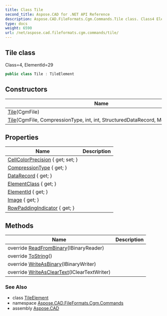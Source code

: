 ```yaml
---
title: Class Tile
second_title: Aspose.CAD for .NET API Reference
description: Aspose.CAD.FileFormats.Cgm.Commands.Tile class. Class4 ElementId29
type: docs
weight: 6590
url: /net/aspose.cad.fileformats.cgm.commands/tile/
---
```

## Tile class

Class=4, ElementId=29

```csharp
public class Tile : TileElement
```

## Constructors

| Name | Description |
| --- | --- |
| [Tile](tile/#constructor)(CgmFile) |  |
| [Tile](tile/#constructor_1)(CgmFile, CompressionType, int, int, StructuredDataRecord, MemoryStream) |  |

## Properties

| Name | Description |
| --- | --- |
| [CellColorPrecision](../../aspose.cad.fileformats.cgm.commands/tile/cellcolorprecision/) { get; set; } |  |
| [CompressionType](../../aspose.cad.fileformats.cgm.commands/tileelement/compressiontype/) { get; } |  |
| [DataRecord](../../aspose.cad.fileformats.cgm.commands/tileelement/datarecord/) { get; } |  |
| [ElementClass](../../aspose.cad.fileformats.cgm.commands/command/elementclass/) { get; } |  |
| [ElementId](../../aspose.cad.fileformats.cgm.commands/command/elementid/) { get; } |  |
| [Image](../../aspose.cad.fileformats.cgm.commands/tileelement/image/) { get; } |  |
| [RowPaddingIndicator](../../aspose.cad.fileformats.cgm.commands/tileelement/rowpaddingindicator/) { get; } |  |

## Methods

| Name | Description |
| --- | --- |
| override [ReadFromBinary](../../aspose.cad.fileformats.cgm.commands/tile/readfrombinary/)(IBinaryReader) |  |
| override [ToString](../../aspose.cad.fileformats.cgm.commands/tile/tostring/)() |  |
| override [WriteAsBinary](../../aspose.cad.fileformats.cgm.commands/tile/writeasbinary/)(IBinaryWriter) |  |
| override [WriteAsClearText](../../aspose.cad.fileformats.cgm.commands/tile/writeascleartext/)(IClearTextWriter) |  |

### See Also

* class [TileElement](../tileelement/)
* namespace [Aspose.CAD.FileFormats.Cgm.Commands](../../aspose.cad.fileformats.cgm.commands/)
* assembly [Aspose.CAD](../../)


